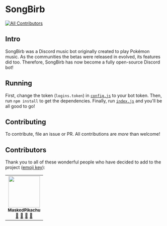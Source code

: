 # SongBirb
<!-- ALL-CONTRIBUTORS-BADGE:START - Do not remove or modify this section -->
[![All Contributors](https://img.shields.io/badge/all_contributors-1-orange.svg?style=flat-square)](#contributors-)
<!-- ALL-CONTRIBUTORS-BADGE:END -->

## Intro

SongBirb was a Discord music bot originally created to play Pokémon music. As the communities the betas were released in evolved, its features did too. Therefore, SongBirb has now become a fully open-source Discord bot!

## Running

First, change the token (`logins.token`) in [`config.js`](config.js) to your bot token. Then, run `npm install` to get the dependencies. Finally, run [`index.js`](index.js) and you'll be all good to go!

## Contributing

To contribute, file an issue or PR. All contributions are _more_ than welcome!

## Contributors

Thank you to all of these wonderful people who have decided to add to the project ([emoji key](https://allcontributors.org/docs/en/emoji-key)):
<!-- ALL-CONTRIBUTORS-LIST:START - Do not remove or modify this section -->
<!-- prettier-ignore-start -->
<!-- markdownlint-disable -->
<table>
  <tr>
    <td align="center"><a href="https://github.com/MaskedPikachu"><img src="https://avatars.githubusercontent.com/u/84983046?v=4?s=100" width="100px;" alt=""/><br /><sub><b>MaskedPikachu</b></sub></a><br /><a href="https://github.com/ShinyWobbuffet/SongBirb/issues?q=author%3AMaskedPikachu" title="Bug reports">🐛</a> <a href="#data-MaskedPikachu" title="Data">🔣</a> <a href="#ideas-MaskedPikachu" title="Ideas, Planning, & Feedback">🤔</a> <a href="#maintenance-MaskedPikachu" title="Maintenance">🚧</a></td>
  </tr>
</table>

<!-- markdownlint-restore -->
<!-- prettier-ignore-end -->

<!-- ALL-CONTRIBUTORS-LIST:END -->

